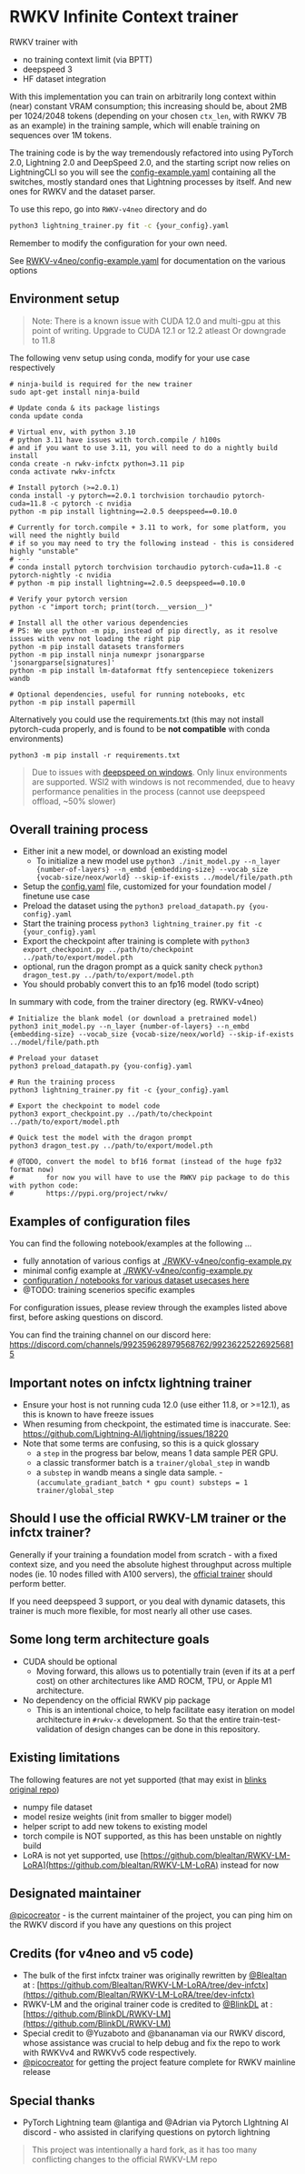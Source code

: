 # RWKV Infinite Context trainer

RWKV trainer with
- no training context limit (via BPTT)
- deepspeed 3
- HF dataset integration

With this implementation you can train on arbitrarily long context within (near) constant VRAM consumption; this increasing should be, about 2MB per 1024/2048 tokens (depending on your chosen `ctx_len`, with RWKV 7B as an example) in the training sample, which will enable training on sequences over 1M tokens.

The training code is by the way tremendously refactored into using PyTorch 2.0, Lightning 2.0 and DeepSpeed 2.0, and the starting script now relies on LightningCLI so you will see the [config-example.yaml](RWKV-v4neo/config-example.yaml) containing all the switches, mostly standard ones that Lightning processes by itself. And new ones for RWKV and the dataset parser.

To use this repo, go into `RWKV-v4neo` directory and do

```sh
python3 lightning_trainer.py fit -c {your_config}.yaml
```

Remember to modify the configuration for your own need. 

See [RWKV-v4neo/config-example.yaml](./RWKV-v4neo/config-example.yaml) for documentation on the various options

## Environment setup

> Note: There is a known issue with CUDA 12.0 and multi-gpu at this point of writing. Upgrade to CUDA 12.1 or 12.2 atleast Or downgrade to 11.8

The following venv setup using conda, modify for your use case respectively

```shell
# ninja-build is required for the new trainer
sudo apt-get install ninja-build

# Update conda & its package listings
conda update conda

# Virtual env, with python 3.10
# python 3.11 have issues with torch.compile / h100s
# and if you want to use 3.11, you will need to do a nightly build install
conda create -n rwkv-infctx python=3.11 pip
conda activate rwkv-infctx

# Install pytorch (>=2.0.1)
conda install -y pytorch==2.0.1 torchvision torchaudio pytorch-cuda=11.8 -c pytorch -c nvidia
python -m pip install lightning==2.0.5 deepspeed==0.10.0

# Currently for torch.compile + 3.11 to work, for some platform, you will need the nightly build
# if so you may need to try the following instead - this is considered highly "unstable"
# ---
# conda install pytorch torchvision torchaudio pytorch-cuda=11.8 -c pytorch-nightly -c nvidia
# python -m pip install lightning==2.0.5 deepspeed==0.10.0

# Verify your pytorch version 
python -c "import torch; print(torch.__version__)"

# Install all the other various dependencies
# PS: We use python -m pip, instead of pip directly, as it resolve issues with venv not loading the right pip
python -m pip install datasets transformers 
python -m pip install ninja numexpr jsonargparse 'jsonargparse[signatures]'
python -m pip install lm-dataformat ftfy sentencepiece tokenizers wandb

# Optional dependencies, useful for running notebooks, etc
python -m pip install papermill
```

Alternatively you could use the requirements.txt (this may not install pytorch-cuda properly, and is found to be **not compatible** with conda environments)

```shell
python3 -m pip install -r requirements.txt
```

> Due to issues with [deepspeed on windows](https://github.com/microsoft/DeepSpeed/issues/2427). Only linux environments are supported. WSl2 with windows is not recommended, due to heavy performance penalities in the process (cannot use deepspeed offload, ~50% slower)

## Overall training process

- Either init a new model, or download an existing model
    - To initialize a new model use `python3 ./init_model.py --n_layer {number-of-layers} --n_embd {embedding-size} --vocab_size {vocab-size/neox/world} --skip-if-exists ../model/file/path.pth`
- Setup the [config.yaml](./RWKV-v4neo/config-example.yaml) file, customized for your foundation model / finetune use case
- Preload the dataset using the `python3 preload_datapath.py {you-config}.yaml`
- Start the training process `python3 lightning_trainer.py fit -c {your_config}.yaml`
- Export the checkpoint after training is complete with `python3 export_checkpoint.py ../path/to/checkpoint ../path/to/export/model.pth`
- optional, run the dragon prompt as a quick sanity check `python3 dragon_test.py ../path/to/export/model.pth`
- You should probably convert this to an fp16 model (todo script)

In summary with code, from the trainer directory (eg. RWKV-v4neo)

```shell
# Initialize the blank model (or download a pretrained model)
python3 init_model.py --n_layer {number-of-layers} --n_embd {embedding-size} --vocab_size {vocab-size/neox/world} --skip-if-exists ../model/file/path.pth

# Preload your dataset
python3 preload_datapath.py {you-config}.yaml

# Run the training process
python3 lightning_trainer.py fit -c {your_config}.yaml

# Export the checkpoint to model code
python3 export_checkpoint.py ../path/to/checkpoint ../path/to/export/model.pth

# Quick test the model with the dragon prompt
python3 dragon_test.py ../path/to/export/model.pth

# @TODO, convert the model to bf16 format (instead of the huge fp32 format now)
#        for now you will have to use the RWKV pip package to do this with python code: 
#        https://pypi.org/project/rwkv/
```

## Examples of configuration files

You can find the following notebook/examples at the following ...
- fully annotation of various configs at [./RWKV-v4neo/config-example.py](./RWKV-v4neo/config-example.py)
- minimal config example at [./RWKV-v4neo/config-example.py](./RWKV-v4neo/config-example.py)
- [configuration / notebooks for various dataset usecases here](./notebook/dataset-config/)
- @TODO: training scenerios specific examples

For configuration issues, please review through the examples listed above first, before asking questions on discord.

You can find the training channel on our discord here: https://discord.com/channels/992359628979568762/992362252269256815

## Important notes on infctx lightning trainer

- Ensure your host is not running cuda 12.0 (use either 11.8, or >=12.1), as this is known to have freeze issues
- When resuming from checkpoint, the estimated time is inaccurate. See: https://github.com/Lightning-AI/lightning/issues/18220
- Note that some terms are confusing, so this is a quick glossary
   - a `step` in the progress bar below, means 1 data sample PER GPU. 
   - a classic transformer batch is a `trainer/global_step` in wandb
   - a `substep` in wandb means a single data sample. 
   -`(accumulate_gradiant_batch * gpu count) substeps = 1 trainer/global_step`

## Should I use the official RWKV-LM trainer or the infctx trainer?

Generally if your training a foundation model from scratch - with a fixed context size, and you need the absolute highest throughput across multiple nodes (ie. 10 nodes filled with A100 servers), the [official trainer](https://github.com/BlinkDL/RWKV-LM) should perform better.

If you need deepspeed 3 support, or you deal with dynamic datasets, this trainer is much more flexible, for most nearly all other use cases.

## Some long term architecture goals

- CUDA should be optional
    - Moving forward, this allows us to potentially train (even if its at a perf cost) on other architectures like AMD ROCM, TPU, or Apple M1 architecture.
- No dependency on the official RWKV pip package
    - This is an intentional choice, to help facilitate easy iteration on model architecture in `#rwkv-x` development. So that the entire train-test-validation of design changes can be done in this repository.

## Existing limitations

The following features are not yet supported (that may exist in [blinks original repo](https://github.com/BlinkDL/RWKV-LM))
- numpy file dataset
- model resize weights (init from smaller to bigger model)
- helper script to add new tokens to existing model
- torch compile is NOT supported, as this has been unstable on nightly build
- LoRA is not yet supported, use [https://github.com/blealtan/RWKV-LM-LoRA](https://github.com/blealtan/RWKV-LM-LoRA) instead for now

## Designated maintainer

[@picocreator](https://github.com/PicoCreator) - is the current maintainer of the project, you can ping him on the RWKV discord if you have any questions on this project

## Credits (for v4neo and v5 code)

- The bulk of the first infctx trainer was originally rewritten by [@Blealtan](https://github.com/Blealtan/) at : [https://github.com/Blealtan/RWKV-LM-LoRA/tree/dev-infctx](https://github.com/Blealtan/RWKV-LM-LoRA/tree/dev-infctx)
- RWKV-LM and the original trainer code is credited to [@BlinkDL](https://github.com/BlinkDL) at : [https://github.com/BlinkDL/RWKV-LM](https://github.com/BlinkDL/RWKV-LM)
- Special credit to @Yuzaboto and @bananaman via our RWKV discord, whose assistance was crucial to help debug and fix the repo to work with RWKVv4 and RWKVv5 code respectively.
- [@picocreator](https://github.com/PicoCreator) for getting the project feature complete for RWKV mainline release

## Special thanks
- PyTorch Lightning team @lantiga and @Adrian via Pytorch LIghtning AI discord - who assisted in clarifying questions on pytorch lightning

> This project was intentionally a hard fork, as it has too many conflicting changes to the official RWKV-LM repo
